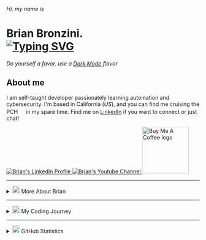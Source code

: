 <!-- SECTION: MAIN HEADER -->
<p><i>Hi, my name is</i></p>
<h1>
  Brian Bronzini.
  <br>
  <!-- Typing SVG by DenverCoder1 - https://github.com/DenverCoder1/readme-typing-svg -->
  <a href="https://github.com/DenverCoder1/readme-typing-svg">
    <img src="https://readme-typing-svg.demolab.com?font=&weight=700&vCenter=true&size=22&duration=1700&pause=300&color=3add85&center=false&width=440&height=30&lines=IT+Engineer;IT+Security;Filmmaker;Cancer+Survivor" alt="Typing SVG" /></a>
</h1>

<p><i>Do yourself a favor, use a <a href="https://github.com/settings/appearance">Dark Mode</a> flavor</i></p>

<!-- SECTION: ABOUT ME -->
<h2 id="about-me">About me</h2>
<p>I am self-taught developer passionately learning automation and cybersecurity. I'm based in California (<i>US</i>), and you can find me cruising the PCH<img width="17" src="https://media.giphy.com/media/cOcZa1aMEpR7YAc1wC/giphy.gif"> in my spare time. Find me on <a href="https://www.linkedin.com/in/brianbronzini/" target="_blank">LinkedIn</a> if you want to connect or just chat!</p>

<!-- SECTION: SOCIAL ICONS -->
<a href="https://www.linkedin.com/in/brianbronzini/" target="_blank">
  <img src="https://img.shields.io/badge/LinkedIn-4682b4?style=for-the-badge&logo=linkedin&logoColor=white" alt="Brian's LinkedIn Profile">
</a>
<a href="https://www.youtube.com/channel/UCuQIJG1EbdaE3cv5Z6CxoLg" target="_blank">
  <img src="https://img.shields.io/badge/YouTube-d95652?style=for-the-badge&logo=youtube&logoColor=white" alt="Brian's Youtube Channel">
</a>
<a href="https://www.buymeacoffee.com/brianveebee" target="_blank">
  <img src="https://cdn.buymeacoffee.com/buttons/default-orange.png" alt="Buy Me A Coffee logo" width="122">
</a>

<hr>
<!-- SECTION: MORE ABOUT BRIAN -->
<details id="more-about-brian">
  <summary><img width="20" src="https://media.giphy.com/media/FK8sDft1KN3UOLsDFC/giphy.gif"> More About Brian</summary>
  <div>
    <h2>My Toolbox</h2>
    <h3>Languages</h3>
    <img src="https://cdn.jsdelivr.net/gh/devicons/devicon/icons/html5/html5-plain.svg" align="left" width="30px" style="padding-right:10px;" alt="html logo" />
    <img src="https://cdn.jsdelivr.net/gh/devicons/devicon/icons/css3/css3-plain.svg" align="left" width="30px" style="padding-right:10px;" alt="css logo" />
    <img src="https://cdn.jsdelivr.net/gh/devicons/devicon/icons/javascript/javascript-plain.svg" align="left" width="30px" style="padding-right:10px;" alt="javascript logo" />
    <img src="https://cdn.jsdelivr.net/gh/devicons/devicon/icons/tailwindcss/tailwindcss-plain.svg" align="left" width="30px" style="padding-right:10px;" alt="tailwind css logo" />
    <img src="https://cdn.jsdelivr.net/gh/devicons/devicon/icons/nodejs/nodejs-original.svg" align="left" width="30px" style="padding-right:10px;" alt="nodeJS logo" />
    <img src="https://cdn.jsdelivr.net/gh/devicons/devicon/icons/python/python-original.svg" align="left" width="30px" style="padding-right:10px;" alt="python logo" />
    <img src="https://cdn.jsdelivr.net/gh/devicons/devicon/icons/flask/flask-original.svg" align="left" width="30px" style="padding-right:10px;" alt="jenkins logo" />
    <br>
    <h3>Tools</h3>
    <img src="https://cdn.jsdelivr.net/gh/devicons/devicon/icons/vscode/vscode-original.svg" align="left" width="30px" style="padding-right:10px;" alt="vscode logo" />
    <img src="https://cdn.jsdelivr.net/gh/devicons/devicon/icons/linux/linux-original.svg" align="left" width="30px" style="padding-right:10px;" alt="linux logo" />
    <img src="https://cdn.jsdelivr.net/gh/devicons/devicon/icons/git/git-original.svg" align="left" width="30px" style="padding-right:10px;" alt="git logo" />
    <img src="https://user-images.githubusercontent.com/25181517/192158606-7c2ef6bd-6e04-47cf-b5bc-da2797cb5bda.png" align="left" width="30px" style="padding-right:10px;" alt="bash logo" />
    <img src="https://cdn.jsdelivr.net/gh/devicons/devicon/icons/docker/docker-original.svg" align="left" width="30px" style="padding-right:10px;" alt="docker logo" />
    <img src="https://cdn.jsdelivr.net/gh/devicons/devicon/icons/nginx/nginx-original.svg" align="left" width="30px" style="padding-right:10px;" alt="nginx logo" />
    <img src="https://user-images.githubusercontent.com/25181517/182534006-037f08b5-8e7b-4e5f-96b6-5d2a5558fa85.png" align="left" width="30px" style="padding-right:10px;" alt="kubernetes logo" />
    <img src="https://cdn.jsdelivr.net/gh/devicons/devicon/icons/jenkins/jenkins-original.svg" align="left" width="30px" style="padding-right:10px;" alt="jenkins logo" />
    <br>
    <h2>How I Work</h2>
    <h2></h2>
  </div>
</details>

<hr>

<!-- SECTION: MY CODING JOURNEY -->
<!-- The Odin Project -->
<details id="my-coding-journey">
  <summary><img width="20" src="https://media.giphy.com/media/QssGEmpkyEOhBCb7e1/giphy.gif">  My Coding Journey</summary>
  <div align="center">
    <div>
      <p><i>(February 2022 - September 2022)</i></p>
      <h2 id="the-odin-project">The Odin Project</h2>
      <p><b><a href="https://www.theodinproject.com/" target="_blank">The Odin Project (TOP)</a> is an open-source curriculum for learning full-stack web development</b></p>
      <img width="400" src="https://www.skillfinder.com.au/media/wysiwyg/the-odin-project-logo-skill-finder-partners-page.png" alt="The Odin Project logo">
      <div align="center">
        <h4>Course Tech Stack</h4>
        <img src="https://img.shields.io/badge/html5-323330?style=for-the-badge&logo=html5&logoColor=E34F26">
        <img src="https://img.shields.io/badge/CSS3-323330?style=for-the-badge&logo=css3&logoColor=1572B6">
        <img src="https://img.shields.io/badge/JavaScript-323330?style=for-the-badge&logo=javascript&logoColor=F7DF1E">
        <img src="https://img.shields.io/badge/React-323330?style=for-the-badge&logo=react&logoColor=61DAFB">
        <br>
        <img src="https://img.shields.io/badge/Node.js-323330?style=for-the-badge&logo=nodedotjs&logoColor=339933">
        <img src="https://img.shields.io/badge/Ruby-323330?style=for-the-badge&logo=ruby&logoColor=CC342D">
        <img src="https://img.shields.io/badge/Ruby_on_Rails-323330?style=for-the-badge&logo=ruby-on-rails&logoColor=CC0000">
        <img src="https://img.shields.io/badge/PostgreSQL-323330?style=for-the-badge&logo=postgresql&logoColor=4169E1">
      </div>
    </div>
    <div align="left">
      <h3>How I Started</h3>
        <p>One day during my cancer treatments, I stumbled across <a href="https://www.youtube.com/@programmingwithmosh" target="_blank"><i>Programming with Mosh</a>'s</i> channel on YouTube and watched his entire 1-hour <i><a href="https://www.youtube.com/watch?v=qz0aGYrrlhU" target="_blank">HTML Crash Course</a></i>. Before I realized, the video was over, and I was left wanting so much more. With my search for high-quality and affordable educational resources well underway, I eventually discovered The Odin Project. After reading about the successes of others that have endured the program, I built my <a href="https://www.theodinproject.com/paths/foundations/courses/foundations" target="_blank">foundations</a> and embarked on my journey down TOP's <i><a href="https://www.theodinproject.com/paths/full-stack-ruby-on-rails?" target="_blank">Full-Stack Ruby on Rails</a></i> track and never looked back.</p>
      <h3>Learning Outcomes</h3>
      <p>The Odin Project provided me with a carefully curated guide to my learning and exposed me to a wide array of technologies (<i>listed in the Course Tech Stack</i>) that I have found to be invaluable for anybody wanting to start their journey as a Full-Stack Web Developer. Beyond learning the tech, TOP helped me develop my critical thinking skills by not hand-holding me as I approached each new project. TOP forced me to deepen my understanding of complex concepts and analyze the documentation of the various technologies to fill in any knowledge gaps necessary to complete the projects. TOP has given me the knowledge and confidence to build my own Full-Stack web projects from the ground up, and access to an incredibly passionate <a href="https://discord.com/invite/fbFCkYabZB">discord community</a> with which to collaborate.</p>
    </div>
    <br>
    <hr>
    <div align="center">
    <!-- CS50 EdX -->
    <p><i>(February 2022 - December 2022)</i></p>
    <h2>HarvardX: CS50x Introduction to Computer Science</h2>
      <p><b><a href="https://www.edx.org/school/harvardx" target="_blank">CS50x</a> teaches students how to think algorithmically and solve problems efficiently</b></p>
    <img width="400" src="https://13b43dff-b87d-4489-8a6b-fb35e4b2b8c2.id.repl.co/images/banner-harvardx.png" alt="Harvard University logo">
    <div align="center">
      <h4>Course Tech Stack</h4>
      <img src="https://img.shields.io/badge/c-323330?style=for-the-badge&logo=c&logoColor=#A8B9CC">
      <img src="https://img.shields.io/badge/Python-FFD43B?style=for-the-badge&logo=python&logoColor=blue">
      <img src="https://img.shields.io/badge/Flask-323330?style=for-the-badge&logo=flask&logoColor=white">
      <img src="https://img.shields.io/badge/SQLite-07405E?style=for-the-badge&logo=sqlite&logoColor=white">
      <br>
      <img src="https://img.shields.io/badge/HTML5-323330?style=for-the-badge&logo=html5&logoColor=E34F26">
      <img src="https://img.shields.io/badge/CSS3-323330?style=for-the-badge&logo=css3&logoColor=1572B6">
      <img src="https://img.shields.io/badge/JavaScript-323330?style=for-the-badge&logo=javascript&logoColor=F7DF1E">
    </div>
  </div>
  <div align="left">
    <h3>What is CS50?</h3>
    <p>Partnered with <a href="https://www.edx.org/">edX</a>, Harvardx's CS50x course provides a free, self-paced, and comprehensive introduction of vital topics to understand for anyone pursuing a career in Software Engineering. Following my initial audit of the course, I was inspired from the very first lecture presented by <a href="https://www.linkedin.com/in/malan/">David J. Malan</a>, and did not hesitate with my enrollment.</p>
      </ br>
      <table>
        <tr>
          <th>Included Topics:</th>
          <th>Description:</th>
          <th>Resource Links:</th>
        </tr>
        <tr>
          <td>Abstraction</td>
          <td>Abstraction in computer programming is a way to reduce complexity and allow efficient design and implementation in complex software systems. It hides the technical complexity of systems behind simpler APIs.</td>
          <td><a href="https://developer.mozilla.org/en-US/docs/Glossary/Abstraction">MDN Article</a></td>
        </tr>
        <tr>
          <td>Data structures</td>
          <td>Data structure is a particular way of organizing data so that it can be used efficiently.</td>
          <td><a href="https://developer.mozilla.org/en-US/docs/Glossary/Data_structure">MDN Article</a></td>
        </tr>
        <tr>
          <td>Encapsulation</td>
          <td>Encapsulation is the packing of data and functions into one component (for example, a class) and then controlling access to that component to make a "black box" out of the object. Because of this, a user of that class only needs to know its interface (that is, the data and functions exposed outside the class), not the hidden implementation.</td>
          <td><a href="https://developer.mozilla.org/en-US/docs/Glossary/Encapsulation">MDN Article</a></td>
        </tr>
        <tr>
          <td>Memory Management</td>
          <td>Low-level languages, like C, have manual memory management primitives such as malloc() and free(). In contrast, JavaScript automatically allocates memory when objects are created and frees it when they are not used anymore (garbage collection). This automaticity is a potential source of confusion: it can give developers the false impression that they don't need to worry about memory management.</td>
          <td><a href="https://developer.mozilla.org/en-US/docs/Web/JavaScript/Memory_Management">MDN Article</a></td>
        </tr>
        <tr>
          <td>Security</td>
          <td>The purpose of website security is to prevent the possibility of vulnerabilities from occurring in your code that can potentially be exploited by threat actors to access sensitive information. The more formal definition of website security is the act/practice of protecting websites from unauthorized access, use, modification, destruction, or disruption.</td>
          <td><a href="https://developer.mozilla.org/en-US/docs/Learn/Server-side/First_steps/Website_security">MDN Article</a></td>
        </tr>
        <tr>
          <td>Web Development</td>
          <td>Web development often involves work for clients who are trying to get their product or service onto the web. The work is typically very project focused and involves collaborating with a team that helps to coordinate the client’s needs into the end product. The client could be a tech company, an organization, or a government. The work could involve front-end, back-end, or full-stack web development.</td>
          <td><a href="https://www.theodinproject.com/lessons/foundations-introduction-to-web-development">The Odin Project: Introduction to Web Development</a></td>
        </tr>
      </table>
    <h3>Learning Outcomes</h3>
    <p>After receiving my certificate, I was overwhelmed with a surreal feeling of achievement and was joyfully relieved. More importantly, I finally took the time to reflect on my programming journey over the greater part of 11 months, and ever since starting with <a href="#the-odin-project">The Odin Project</a>. Going from having just one programming class in high school to now being able to develop my own projects from scratch is something I never dreamed that I would be able to accomplish. CS50x has changed my perspective when it comes to solving complex problems, and has helped me push beyond the limitations of my own previously realized abilities. I'm thrilled to have been a part of yet another outstanding program dedicated to empowering learners around the globe through affordable education.</p>
    <p><img src="https://13b43dff-b87d-4489-8a6b-fb35e4b2b8c2.id.repl.co/images/CS50x-unverified.png"></p>
  <h3>Skills Earned</h3>
  <ul>
    <li>A broad and robust understanding of computer science and programming</li>
    <li>How to think algorithmically and solve programming problems efficiently</li>
    <li>Understanding of concepts like abstraction, algorithms, data structures, encapsulation, memory management, security, software engineering, and web development</li>
    <li>Familiarity in a number of languages, including C, Python, SQL, and JavaScript plus CSS and HTML</li>
    <li>Practice in engaging and ideating with a vibrant community of like-minded learners from all levels of experience</li>
    <li>How to develop and present a <a href="https://github.com/brianveebee/rock-paper-scissors">final programming project</a> to your peers</li>
  </ul>
  </div>  
  <div>
    <br>
    <hr>
      <!-- freeCodeCamp -->
      <p><i>(Ongoing Learning)</i></p>
      <h2>freeCodeCamp</h2>
      <p><b><a href="https://www.freecodecamp.org/" target="_blank">freeCodeCamp</a> is a community of millions of people around the world who are learning to code together. You can learn to code with free online courses, programming projects, and interview preparation for developer jobs.</b></p>
      <a href="https://www.freecodecamp.org/">
        <img width="400" src="https://upload.wikimedia.org/wikipedia/commons/3/39/FreeCodeCamp_logo.png" alt="freeCodeCamp logo">
      </a>
    </div>
    <div align="left">
      <h3>Why I love freeCodeCamp</h3>
      <p>By now, I have to admit that I have become a strong advocate for free educational resources over the past year, and freeCodeCamp is simply that. I discovered freeCodeCamp through my initial research for high-quality resources and prior to my involvement with The Odin Project. The way in which the curriculum is presented allows for very thorough hands-on practice in specific development areas. Following my journey with The Odin Project, I decided to use freeCodeCamp's <i><a href="https://www.freecodecamp.org/learn/2022/responsive-web-design/">Responsive Web Design</a></i> and <i><a href="https://www.freecodecamp.org/learn/back-end-development-and-apis/">Back-End Development and APIs</a></i> certification courses to reinforce my knowledge of important concepts to remember as a Full-Stack Web Developer.</p>
    </div>
    <div align="left">
      <h3>Next Steps</h3>
      <p>As I continue my learning, I intend to better familiarize myself with python by building projects with a greater focus in security development. I am eager to dive into freeCodeCamp's <i><a href="https://www.freecodecamp.org/learn/scientific-computing-with-python/">Scientific Computing with Python</a></i> and <i><a href="https://www.freecodecamp.org/learn/information-security/">Information Security</a></i> courses to learn the basics of building a TCP client and penetration testing.</p>
    </div>
  </div>
</details>
<hr>
<!-- SECTION: GITHUB STATISTICS -->
<details id="github-statistics">
  <summary><img width="20" src="https://media.giphy.com/media/n27ttWWVusVYOhb6hP/giphy.gif"> GitHub Statistics</summary><br>
  <div align="center">
    <a href="https://github.com/brianbronzini/brianbronzini">
      <img align="center" src="https://github-readme-stats.vercel.app/api/top-langs/?username=briabronzini&hide=java,html,tex&title_color=ffffff&text_color=c9cacc&icon_color=3add85&bg_color=1d1f21&langs_count=3" />
    </a>
    <a href="https://github.com/brianbronzini/brianbronzini">
      <img align="center" src="https://github-readme-stats.vercel.app/api?username=brianbronzini&show_icons=true&line_height=27&count_private=true&title_color=ffffff&text_color=c9cacc&icon_color=3add85&bg_color=1d1f21" alt="Brian's GitHub Stats" />
    </a>
    <a href="https://github.com/brianbronzini/CS50x-projects-2022">
      <img align="center" src="https://github-readme-stats.vercel.app/api/pin/?username=brianbronzini&repo=CS50x-projects-2022&title_color=ffffff&text_color=c9cacc&icon_color=3add85&bg_color=1d1f21" />
    </a>
    <a href="https://github.com/brianbronzini/rock-paper-scissors">
      <img align="center" src="https://github-readme-stats.vercel.app/api/pin/?username=brianbronzini&repo=rock-paper-scissors&title_color=ffffff&text_color=c9cacc&icon_color=3add85&bg_color=1d1f21" />
    </a>
  </div>
  <!--START_SECTION:waka-->


  <!--END_SECTION:waka-->
</details>
